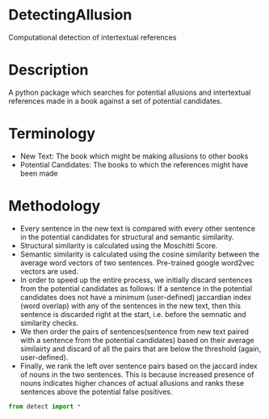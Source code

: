 # DetectingAllusion
Computational detection of intertextual references

# Description
A python package which searches for potential allusions and intertextual references made in a book against a set of potential candidates. 

# Terminology
* New Text: The book which might be making allusions to other books
* Potential Candidates: The books to which the references might have been made

# Methodology
* Every sentence in the new text is compared with every other sentence in the potential candidates for structural and semantic similarity. 
* Structural similarity is calculated using the Moschitti Score. 
* Semantic similarity is calculated using the cosine similarity between the average word vectors of two sentences. Pre-trained google word2vec vectors are used. 
* In order to speed up the entire process, we initially discard sentences from the potential candidates as follows: 
If a sentence in the potential candidates does not have a minimum (user-defined) jaccardian index (word overlap) with any of the sentences in the new text, then this sentence is discarded right at the start, i.e. before the semnatic and similarity checks. 
* We then order the pairs of sentences(sentence from new text paired with a sentence from the potential candidates) based on their average similairty and discard of all the pairs that are below the threshold (again, user-defined). 
* Finally, we rank the left over sentence pairs based on the jaccard index of nouns in the two sentences. This is because increased presence of nouns indicates higher chances of actual allusions and ranks these sentences above the potential false positives. 

```python
from detect import *
```

